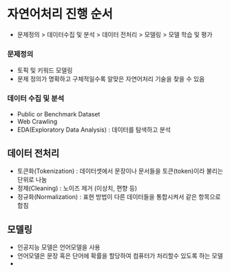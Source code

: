 # 자연어처리 진행 순서
- 문제정의 > 데이터수집 및 분석 > 데이터 전처리 > 모델링 > 모델 학습 및 평가


### 문제정의
- 토픽 및 키워드 모델링
- 문제 정의가 명확하고 구체적일수록 알맞은 자연어처리 기술을 찾을 수 있음

### 데이터 수집 및 분석
- Public or Benchmark Dataset
- Web Crawling 
- EDA(Exploratory Data Analysis) : 데이터를 탐색하고 분석

## 데이터 전처리
- 토큰화(Tokenization) : 데이터셋에서 문장이나 문서들을 토큰(token)이라 불리는 단위로 나눔
- 정제(Cleaning) : 노이즈 제거 (이상치, 편향 등)
- 정규화(Normalization) : 표현 방법이 다른 데이터들을 통합시켜서 같은 항목으로 합침

## 모델링
- 인공지능 모델은 언어모델을 사용
- 언어모델은 문장 혹은 단어에 확률을 할당하여 컴퓨터가 처리할수 있도록 하는 모델
- 
